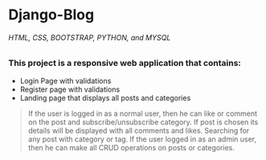 # Django-Blog
###### HTML, CSS, BOOTSTRAP, PYTHON, and MYSQL
### This project is a responsive web application that contains:
- Login Page with validations
- Register page with validations 
- Landing page that displays all posts and categories 
> If the user is logged in as a normal user, then he can like or comment on the post and subscribe/unsubscribe category. 
> If post is chosen its details will be displayed with all comments and likes. 
> Searching for any post with category or tag. 
> If the user logged in as an admin user, then he can make all CRUD operations on posts or categories.

